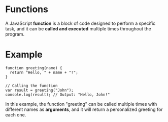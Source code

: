 # Functions

A JavaScript **function** is a block of code designed to perform a specific task, and it can be **called and executed** multiple times throughout the program.

# Example
```
function greeting(name) {
  return "Hello, " + name + "!";
}

// Calling the function
var result = greeting("John");
console.log(result); // Output: "Hello, John!"
```

In this example, the function "greeting" can be called multiple times with different names as **arguments**, and it will return a personalized greeting for each one.